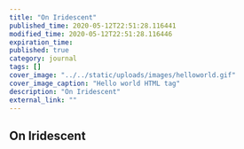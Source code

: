 ```yaml
---
title: "On Iridescent"
published_time: 2020-05-12T22:51:28.116441
modified_time: 2020-05-12T22:51:28.116446
expiration_time: 
published: true
category: journal
tags: []
cover_image: "../../static/uploads/images/helloworld.gif"
cover_image_caption: "Hello world HTML tag"
description: "On Iridescent"
external_link: ""
---
```


## On Iridescent

